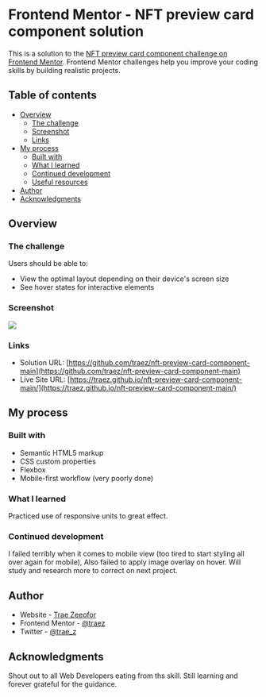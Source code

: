 # Frontend Mentor - NFT preview card component solution

This is a solution to the [NFT preview card component challenge on Frontend Mentor](https://www.frontendmentor.io/challenges/nft-preview-card-component-SbdUL_w0U). Frontend Mentor challenges help you improve your coding skills by building realistic projects. 

## Table of contents

- [Overview](#overview)
  - [The challenge](#the-challenge)
  - [Screenshot](#screenshot)
  - [Links](#links)
- [My process](#my-process)
  - [Built with](#built-with)
  - [What I learned](#what-i-learned)
  - [Continued development](#continued-development)
  - [Useful resources](#useful-resources)
- [Author](#author)
- [Acknowledgments](#acknowledgments)

## Overview

### The challenge

Users should be able to:

- View the optimal layout depending on their device's screen size
- See hover states for interactive elements

### Screenshot

![](images/screenshot.jpg)

### Links

- Solution URL: [https://github.com/traez/nft-preview-card-component-main](https://github.com/traez/nft-preview-card-component-main)
- Live Site URL: [https://traez.github.io/nft-preview-card-component-main/](https://traez.github.io/nft-preview-card-component-main/)

## My process

### Built with

- Semantic HTML5 markup
- CSS custom properties
- Flexbox
- Mobile-first workflow (very poorly done)

### What I learned

Practiced use of responsive units to great effect.

### Continued development

I failed terribly when it comes to mobile view (too tired to start styling all over again for mobile),
Also failed to apply image overlay on hover.
Will study and research more to correct on next project.

## Author

- Website - [Trae Zeeofor](https://github.com/traez)
- Frontend Mentor - [@traez](https://www.frontendmentor.io/profile/traez)
- Twitter - [@trae_z](https://twitter.com/trae_z)

## Acknowledgments

Shout out to all Web Developers eating from ths skill. Still learning and forever grateful for the guidance.
